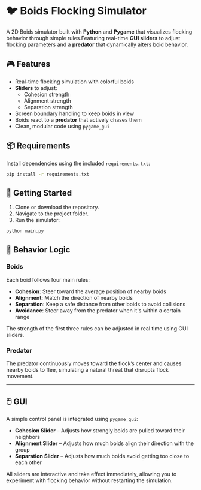 # 🐦 Boids Flocking Simulator

A 2D Boids simulator built with **Python** and **Pygame** that visualizes flocking behavior through simple rules.Featuring real-time **GUI sliders** to adjust flocking parameters and a **predator** that dynamically alters boid behavior.

## 🎮 Features

- Real-time flocking simulation with colorful boids  
- **Sliders** to adjust:
  - Cohesion strength  
  - Alignment strength  
  - Separation strength  
- Screen boundary handling to keep boids in view  
- Boids react to a **predator** that actively chases them  
- Clean, modular code using `pygame_gui`

## 📦 Requirements

Install dependencies using the included `requirements.txt`:

```bash
pip install -r requirements.txt

```

## 🚀 Getting Started

1. Clone or download the repository.
2. Navigate to the project folder.
3. Run the simulator:

```bash
python main.py
```
## 🧠 Behavior Logic

### Boids

Each boid follows four main rules:

- **Cohesion**: Steer toward the average position of nearby boids  
- **Alignment**: Match the direction of nearby boids  
- **Separation**: Keep a safe distance from other boids to avoid collisions  
- **Avoidance**: Steer away from the predator when it's within a certain range

The strength of the first three rules can be adjusted in real time using GUI sliders.

### Predator

The predator continuously moves toward the flock’s center and causes nearby boids to flee, simulating a natural threat that disrupts flock movement.

---

## 🖱️ GUI

A simple control panel is integrated using `pygame_gui`:

- **Cohesion Slider** – Adjusts how strongly boids are pulled toward their neighbors  
- **Alignment Slider** – Adjusts how much boids align their direction with the group  
- **Separation Slider** – Adjusts how much boids avoid getting too close to each other

All sliders are interactive and take effect immediately, allowing you to experiment with flocking behavior without restarting the simulation.




